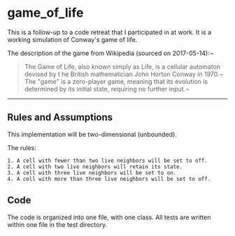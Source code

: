 # game_of_life

This is a follow-up to a code retreat that I participated in at work.
It is a working simulation of Conway's game of life.

The description of the game from Wikipedia (sourced on 2017-05-14):¬
> The Game of Life, also known simply as Life, is a cellular automaton devised by t
he British mathematician John Horton Conway in 1970.¬
> The "game" is a zero-player game, meaning that its evolution is determined by its
 initial state, requiring no further input.¬

---

## Rules and Assumptions

This implementation will be two-dimensional (unbounded).

The rules:

    1. A cell with fewer than two live neighbors will be set to off.
    2. A cell with two live neighbors will retain its state.
    3. A cell with three live neighbors will be set to on.
    4. A cell with more than three live neighbors will be set to off.

## Code

The code is organized into one file, with one class.
All tests are written within one file in the test directory.
